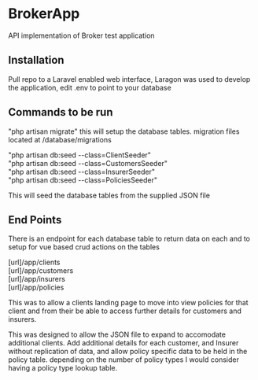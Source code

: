 # BrokerApp

API implementation of Broker test application 

## Installation

Pull repo to a Laravel enabled web interface, Laragon was used to develop the application, edit .env to point to your database


## Commands to be run

"php artisan migrate" this will setup the database tables. migration files located at /database/migrations

"php artisan db:seed --class=ClientSeeder" \
"php artisan db:seed --class=CustomersSeeder"\
"php artisan db:seed --class=InsurerSeeder"\
"php artisan db:seed --class=PoliciesSeeder"

This will seed the database tables from the supplied JSON file



## End Points
There is an endpoint for each database table to return data on each and to setup for vue based crud actions on the tables

[url]/app/clients \
[url]/app/customers \
[url]/app/insurers \
[url]/app/policies

This was to allow a clients landing page to move into view policies for that client and from their be able to access further details for customers and insurers. 

This was designed to allow the JSON file to expand to accomodate additional clients. Add additional details for each customer, and Insurer without replication of data, and allow policy specific data to be held in the policy table. 
depending on the number of policy types I would consider having a policy type lookup table. 
